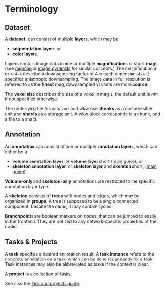 # Terminology

## Dataset

A **dataset**, can consist of multiple **layer**s, which may be

* **segmentation layer**s or
* **color layer**s.

Layers contain image data in one or multiple **magnification**s or short **mag**s (see [mipmap](https://en.wikipedia.org/wiki/Mipmap) or [image pyramids](https://en.wikipedia.org/wiki/Pyramid_(image_processing)) for similar concepts.)
The magnification `4` or `4-4-4` describe a downsampling factor of 4 in each dimension, `4-4-2` specifies anisotropic downsampling.
The image data in full resolution is referred to as the **finest** mag, downsampled variants are more **coarse**.

The **voxel size** describes the size of a voxel in mag `1`, the default unit is *nm* if not specified otherwise.

The underlying file formats zarr and wkw use **chunks** as a compressible unit and **shards** as a storage unit. A wkw block corresponds to a chunk, and a file to a shard.


## Annotation

An **annotation** can consist of one or multiple **annotation layers**, which can either be a

* **volume annotation layer**, or **volume layer** short ([main guide](./volume_annotation.md)), or
* **skeleton annotation layer**, or **skeleton layer** and **skeleton** short, ([main guide](./skeleton_annotation.md)).

**Volume-only** and **skeleton-only** annotations are restricted to the specific annotation layer type.

A **skeleton** consists of **trees** with nodes and edges, which may be organized in **groups**.
A tree is supposed to be a single connected component. Despite the name, it may contain cycles.

**Branchpoint**s are boolean markers on nodes, that can be jumped to easily in the frontend. They are not tied to any network-specific properties of the node.


## Tasks & Projects

A **task** specifies a desired annotation result. A **task instance** refers to the concrete annotation on a task, which can be done redundantly for a task. Task instances may also be abbreviated as tasks if the context is clear.

A **project** is a collection of tasks.

See also the [task and projects guide](./tasks.md).
